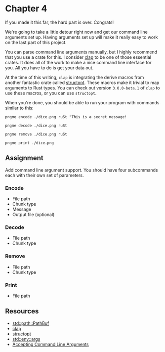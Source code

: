 # Chapter 4

If you made it this far, the hard part is over. Congrats!

We're going to take a little detour right now and get our command line arguments set up. Having arguments set up will make it really easy to work on the last part of this project.

You can parse command line arguments manually, but I highly recommend that you use a crate for this. I consider [clap](https://github.com/clap-rs/clap) to be one of those essential crates. It does all of the work to make a nice command line interface for you. All you have to do is get your data out. 

At the time of this writing, `clap` is integrating the derive macros from another fantastic crate called [structopt](https://github.com/TeXitoi/structopt). These macros make it trivial to map arguments to Rust types. You can check out version `3.0.0-beta.1` of `clap` to use these macros, or you can use `structopt`.

When you're done, you should be able to run your program with commands similar to this:

`pngme encode ./dice.png ruSt "This is a secret message!`

`pngme decode ./dice.png ruSt`

`pngme remove ./dice.png ruSt`

`pngme print ./dice.png`



## Assignment
Add command line argument support. You should have four subcommands each with their own set of parameters.

### Encode
* File path
* Chunk type
* Message
* Output file (optional)

### Decode
* File path
* Chunk type

### Remove
* File path
* Chunk type

### Print
* File path


## Resources
* [std::path::PathBuf](https://doc.rust-lang.org/std/path/struct.PathBuf.html)
* [clap](https://github.com/clap-rs/clap)
* [structopt](https://github.com/TeXitoi/structopt)
* [std::env::args](https://doc.rust-lang.org/stable/std/env/fn.args.html)
* [Accepting Command Line Arguments](https://doc.rust-lang.org/book/ch12-01-accepting-command-line-arguments.html)
